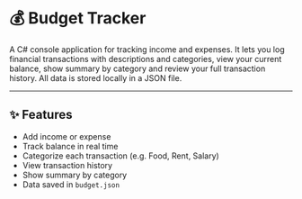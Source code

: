 # 💰 Budget Tracker 

A C# console application for tracking income and expenses. 
It lets you log financial transactions with descriptions and categories, view your current balance, show summary by category and review your full transaction history. 
All data is stored locally in a JSON file.

---

## ✨ Features

- Add income or expense
- Track balance in real time
- Categorize each transaction (e.g. Food, Rent, Salary)
- View transaction history
- Show summary by category
- Data saved in `budget.json`
